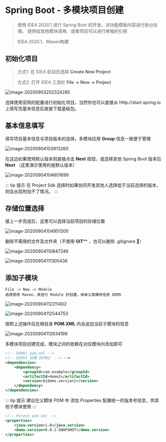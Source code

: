 # Spring Boot - 多模块项目创建

> 使用 IDEA 2020.1 进行 Spring Boot 的开发，对功能模板内容进行拆分处理。
> 提供给其他模块调用、或者项目可以进行单独的引用
>
> IDEA 2020.1、Maven构建

## 初始化项目


>方式1: 在 IDEA 启动页选择 **Create New Project**
>
>方式2: 打开 IDEA 工具栏 **File -> New -> Project**

![image-20200903202324285](/img/image-20200903202324285.png)

选择使用官网的配置进行初始化项目，当然你也可以直接从 Http://start.spring.io 上填写完基本信息后直接下载基础包。

## 基本信息填写

填写项目基本信息与项目版本的选择，多模块应用 **Group** 信息一致便于管理

![image-20200904103913260](/img/image-20200904103913260.png)

在这边如果使用默认版本则直接点击 **Next** 按钮，或选择其他 Spring Boot 版本后 **Next** （这里演示使用的是默认版本）

![image-20200904104601699](/img/image-20200904104601699.png)

::: tip 提示
在 Project Sdk 选择时如果协同开发其他人选择低于当前选择的版本，则会出现附加不了情况。
::: 

## 存储位置选择

接上一步完成后，这里可以选择当前项目的存储位置

![image-20200904104951300](/img/image-20200904104951300.png)

删除不需用的文件及文件夹（不使用 **GIT**** ，也可以删除 .gitignore :rofl:）

![image-20200904110847246](/img/image-20200904110847246.png)

![image-20200904111305436](/img/image-20200904111305436.png)

## 添加子模块


```
File -> New -> Module
选择使用 Maven，来进行 Module 的创建，继承父类模块信息 DEMO
```

![image-20200904112211402](/img/image-20200904112211402.png)

![image-20200904112544753](/img/image-20200904112544753.png)

按照上述操作后在根目录 **POM.XML** 内会追加当前子模块的信息

![image-20200904112834199](/img/image-20200904112834199.png)

多模块项目创建完成，模块之间的依赖在对应模块内添加即可

```xml
<!-- DEMO1 pom.xml -->
<!-- DEMO1 依赖 DEMO2  --> -->
<dependencies>
    <dependency>
        <groupId>com.example</groupId>
        <artifactId>demo2</artifactId>
        <version>${demo.version}</version>
    </dependency>
</dependencies>
```

::: tip 提示
建议在父模块 POM 中 添加 Properties 配置统一的版本号信息，供其他子模块使用
:::

```XML
<!-- Parent pom.xml -->
<properties>
	<java.version>1.8</java.version>
	<demo.version>0.0.1-SNAPSHOT</demo.version>
</properties>
```

